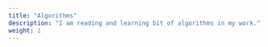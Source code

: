 ```yaml
---
title: "Algorithms"
description: "I am reading and learning bit of algorithms in my work."
weight: 1
---
```

